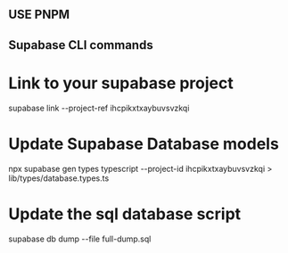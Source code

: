 ## USE PNPM

## Supabase CLI commands

# Link to your supabase project

supabase link --project-ref ihcpikxtxaybuvsvzkqi

# Update Supabase Database models

npx supabase gen types typescript --project-id ihcpikxtxaybuvsvzkqi > lib/types/database.types.ts

# Update the sql database script

supabase db dump --file full-dump.sql
